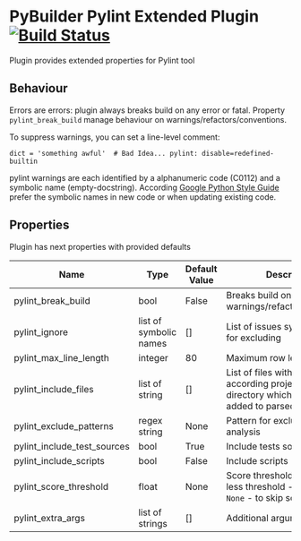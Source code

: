 PyBuilder Pylint Extended Plugin [![Build Status](https://travis-ci.org/AlexeySanko/pybuilder_pylint_extended.svg?branch=master)](https://travis-ci.org/AlexeySanko/pybuilder_pylint_extended)
=======================

Plugin provides extended properties for Pylint tool

Behaviour
---------
Errors are errors: plugin always breaks build on any error or fatal.
Property `pylint_break_build` manage behaviour on warnings/refactors/conventions.

To suppress warnings, you can set a line-level comment:
```
dict = 'something awful'  # Bad Idea... pylint: disable=redefined-builtin
```
pylint warnings are each identified by a alphanumeric code (C0112) and a symbolic name (empty-docstring).
According [Google Python Style Guide](https://google.github.io/styleguide/pyguide.html?showone=Lint#Lint) prefer the symbolic names in new code or when updating existing code.

Properties
----------
Plugin has next properties with provided defaults

| Name | Type | Default Value | Description |
| --- | --- | --- | --- |
| pylint_break_build | bool | False | Breaks build on any warnings/refactors/convention |
| pylint_ignore | list of symbolic names | [] | List of issues symbolic name for excluding |
| pylint_max_line_length | integer | 80 | Maximum row length |
| pylint_include_files | list of string | [] | List of files with relative path according project root directory which could be added to parsed |
| pylint_exclude_patterns | regex string | None | Pattern for excluding files from analysis |
| pylint_include_test_sources | bool | True | Include tests sources |
| pylint_include_scripts | bool | False | Include scripts |
| pylint_score_threshold | float | None | Score threshold, if result score less threshold - break build. `None` - to skip score check |
| pylint_extra_args | list of strings | [] | Additional arguments for pylint |